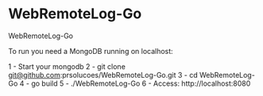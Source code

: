 # WebRemoteLog-Go
WebRemoteLog-Go

To run you need a MongoDB running on localhost:

1 - Start your mongodb
2 - git clone git@github.com:prsolucoes/WebRemoteLog-Go.git
3 - cd WebRemoteLog-Go
4 - go build
5 - ./WebRemoteLog-Go
6 - Access: http://localhost:8080
